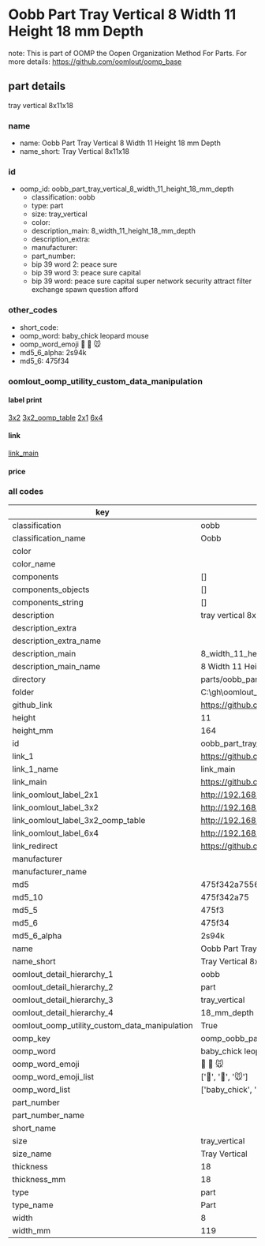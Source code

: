 # Oobb Part Tray Vertical 8 Width 11 Height 18 mm Depth  

note: This is part of OOMP the Oopen Organization Method For Parts. For more details: https://github.com/oomlout/oomp_base

##  part details
  



tray vertical 8x11x18



### name
* name: Oobb Part Tray Vertical 8 Width 11 Height 18 mm Depth
* name_short: Tray Vertical 8x11x18 
### id
* oomp_id: oobb_part_tray_vertical_8_width_11_height_18_mm_depth
  * classification: oobb
  * type: part
  * size: tray_vertical
  * color: 
  * description_main: 8_width_11_height_18_mm_depth
  * description_extra: 
  * manufacturer: 
  * part_number: 
  * bip 39 word 2: peace sure
  * bip 39 word 3: peace sure capital
  * bip 39 word: peace sure capital super network security attract filter exchange spawn question afford

### other_codes
* short_code: 
* oomp_word: baby_chick leopard mouse
* oomp_word_emoji :baby_chick: :leopard: :mouse:
* md5_6_alpha: 2s94k
* md5_6: 475f34






### oomlout_oomp_utility_custom_data_manipulation
#### label print
[3x2](http://192.168.1.245:1112/?label=oomp%202s94k)
[3x2_oomp_table](http://192.168.1.108:1112/?label=oomp%202s94k)
[2x1](http://192.168.1.242:1112/?label=oomp%202s94k)
[6x4](http://192.168.1.55:1112/?label=oomp%202s94k)    

#### link

[link_main](https://github.com/oomlout/oomlout_oobb_version_4_generated_parts/tree/main/navigation_oomp/oobb/part/tray_vertical/8_width_11_height_18_mm_depth/part)                              

#### price







### all codes 
| key | value |  
| --- | --- |  
| classification | oobb |  
| classification_name | Oobb |  
| color |  |  
| color_name |  |  
| components | [] |  
| components_objects | [] |  
| components_string | [] |  
| description | tray vertical 8x11x18 |  
| description_extra |  |  
| description_extra_name |  |  
| description_main | 8_width_11_height_18_mm_depth |  
| description_main_name | 8 Width 11 Height 18 mm Depth |  
| directory | parts/oobb_part_tray_vertical_8_width_11_height_18_mm_depth |  
| folder | C:\gh\oomlout_oobb_version_4_generated_parts\parts\oobb_part_tray_vertical_8_width_11_height_18_mm_depth |  
| github_link | https://github.com/oomlout/oomlout_oomp_part_src/tree/main/parts/oobb_part_tray_vertical_8_width_11_height_18_mm_depth |  
| height | 11 |  
| height_mm | 164 |  
| id | oobb_part_tray_vertical_8_width_11_height_18_mm_depth |  
| link_1 | https://github.com/oomlout/oomlout_oobb_version_4_generated_parts/tree/main/navigation_oomp/oobb/part/tray_vertical/8_width_11_height_18_mm_depth/part |  
| link_1_name | link_main |  
| link_main | https://github.com/oomlout/oomlout_oobb_version_4_generated_parts/tree/main/navigation_oomp/oobb/part/tray_vertical/8_width_11_height_18_mm_depth/part |  
| link_oomlout_label_2x1 | http://192.168.1.242:1112/?label=oomp%202s94k |  
| link_oomlout_label_3x2 | http://192.168.1.245:1112/?label=oomp%202s94k |  
| link_oomlout_label_3x2_oomp_table | http://192.168.1.108:1112/?label=oomp%202s94k |  
| link_oomlout_label_6x4 | http://192.168.1.55:1112/?label=oomp%202s94k |  
| link_redirect | https://github.com/oomlout/oomlout_oobb_version_4_generated_parts/tree/main/parts/oobb_tray_vertical_08_11_18 |  
| manufacturer |  |  
| manufacturer_name |  |  
| md5 | 475f342a755661db0b4a6d9a4436850e |  
| md5_10 | 475f342a75 |  
| md5_5 | 475f3 |  
| md5_6 | 475f34 |  
| md5_6_alpha | 2s94k |  
| name | Oobb Part Tray Vertical 8 Width 11 Height 18 mm Depth |  
| name_short | Tray Vertical 8x11x18  |  
| oomlout_detail_hierarchy_1 | oobb |  
| oomlout_detail_hierarchy_2 | part |  
| oomlout_detail_hierarchy_3 | tray_vertical |  
| oomlout_detail_hierarchy_4 | 18_mm_depth |  
| oomlout_oomp_utility_custom_data_manipulation | True |  
| oomp_key | oomp_oobb_part_tray_vertical_8_width_11_height_18_mm_depth |  
| oomp_word | baby_chick leopard mouse |  
| oomp_word_emoji | :baby_chick: :leopard: :mouse: |  
| oomp_word_emoji_list | [':baby_chick:', ':leopard:', ':mouse:'] |  
| oomp_word_list | ['baby_chick', 'leopard', 'mouse'] |  
| part_number |  |  
| part_number_name |  |  
| short_name |  |  
| size | tray_vertical |  
| size_name | Tray Vertical |  
| thickness | 18 |  
| thickness_mm | 18 |  
| type | part |  
| type_name | Part |  
| width | 8 |  
| width_mm | 119 |  
